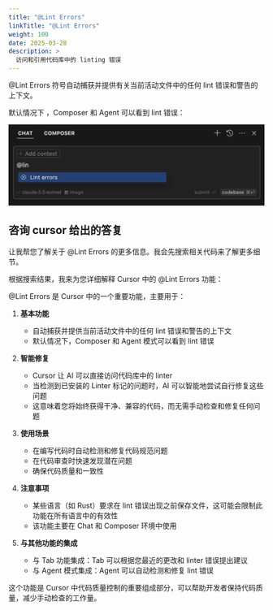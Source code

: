 ```yaml
---
title: "@Lint Errors"
linkTitle: "@Lint Errors"
weight: 100
date: 2025-03-28
description: >
  访问和引用代码库中的 linting 错误
---
```


@Lint Errors 符号自动捕获并提供有关当前活动文件中的任何 lint 错误和警告的上下文。

默认情况下 ，Composer 和 Agent 可以看到 lint 错误：

![](images/@lint-errors.png)

## 咨询 cursor 给出的答复

让我帮您了解关于 @Lint Errors 的更多信息。我会先搜索相关代码来了解更多细节。

根据搜索结果，我来为您详细解释 Cursor 中的 @Lint Errors 功能：

@Lint Errors 是 Cursor 中的一个重要功能，主要用于：

1. **基本功能**

    - 自动捕获并提供当前活动文件中的任何 lint 错误和警告的上下文
    - 默认情况下，Composer 和 Agent 模式可以看到 lint 错误

2. **智能修复**

    - Cursor 让 AI 可以直接访问代码库中的 linter
    - 当检测到已安装的 Linter 标记的问题时，AI 可以智能地尝试自行修复这些问题
    - 这意味着您将始终获得干净、兼容的代码，而无需手动检查和修复任何问题

3. **使用场景**

    - 在编写代码时自动检测和修复代码规范问题
    - 在代码审查时快速发现潜在问题
    - 确保代码质量和一致性

4. **注意事项**

    - 某些语言（如 Rust）要求在 lint 错误出现之前保存文件，这可能会限制此功能在所有语言中的有效性
    - 该功能主要在 Chat 和 Composer 环境中使用

5. **与其他功能的集成**

    - 与 Tab 功能集成：Tab 可以根据您最近的更改和 linter 错误提出建议
    - 与 Agent 模式集成：Agent 可以自动检测和修复 lint 错误

这个功能是 Cursor 中代码质量控制的重要组成部分，可以帮助开发者保持代码质量，减少手动检查的工作量。

